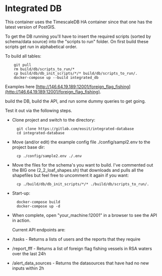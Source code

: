 # Integrated DB

This container uses the TimescaleDB HA container since that one has the latest version of PostGIS.

To get the DB running you'll have to insert the required scripts (sorted by schema/data source) into the "scripts to run" folder. On first build these scripts get run in alphabetical order.

To build all tables:

        git pull
        rm build/db/scripts_to_run/*
        cp build/db/db_init_scripts/*/* build/db/scripts_to_run/.
        docker-compose up --build integrated_db

Examples here [http://146.64.19.189:12001/foreign_flag_fishing](http://146.64.19.189:12001/foreign_flag_fishing).

build the DB, build the API, and run some dummy queries to get going.

Test it out via the following steps.

* Clone project and switch to the directory:

        git clone https://gitlab.com/eosit/integrated-database
        cd integrated-database
* Move (and/or edit) the example config file ./config/sampl2.env to the project base dir:

        cp ./config/sample2.env ./.env
* Move the files for the schema's you want to build. I've commented out the BIG one (2_2_loaf_shapes.sh) that downloads and pulls all the shapefiles but feel free to uncomment it again if you want:

        cp ./build/db/db_init_scripts/*/* ./build/db/scripts_to_run/.
* Start-up:

        docker-compose build
        docker-compose up -d
* When complete, open "your_machine:12001" in a browser to see the API in action. 
 

  Current API endpoints are:

* /tasks - Returns a lists of users and the reports that they require
* /report_fff - Returns a list of foreign flag fishing vessels in RSA waters over the last 24h
* /alert_data_sources - Returns the datasources that have had no new inputs within 2h
